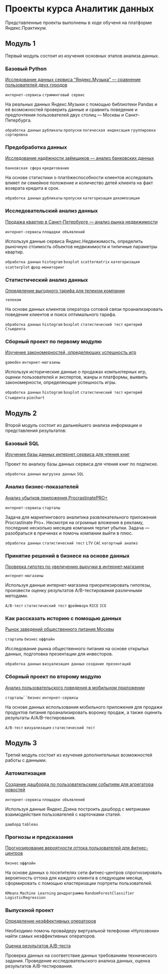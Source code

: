 # Проекты курса Аналитик данных
Представленные проекты выполнены в ходе обученя на платформе Яндекс.Практикум.
## Модуль 1
Первый модуль состоит из изучения основных этапов анализа данных.
### Базовый Python
[Исследование данных сервиса “Яндекс.Музыка” — сравнение пользователей двух городов](https://github.com/bmargaritka/data-analytics-projects/tree/main/Basic-Python) 

`интернет-сервисы` `стриминговый сервис`

На реальных данных Яндекс.Музыки c помощью библиотеки Pandas и её возможностей проверить данные и сравнить поведение и предпочтения пользователей двух столиц — Москвы и Санкт-Петербурга.

`обработка данных` `дубликаты` `пропуски` `логическая индексация` `группировка` `сортировка`

### Предобработка данных
[Исследование надёжности заёмщиков — анализ банковских данных](https://github.com/bmargaritka/data-analytics-projects/tree/main/Data-Preprocessing)


`банковская сфера` `кредитование`

На основе статистики о платёжеспособности клиентов исследовать влияет ли семейное положение и количество детей клиента на факт возврата кредита в срок.

`обработка данных` `дубликаты` `пропуски` `категоризация` `декомпозиция`

### Исследовательский анализ данных
[Продажа квартир в Санкт-Петербурге — анализ рынка недвижимости](https://github.com/bmargaritka/data-analytics-projects/tree/main/Exploratory-Data-Analysis)

`интернет-сервисы` `площадки объявлений`

Используя данные сервиса Яндекс.Недвижимость, определить рыночную стоимость объектов недвижимости и типичные параметры квартир.

`обработка данных` `histogram` `boxplot` `scattermatrix` `категоризация` `scatterplot` `фрод-мониторинг`

### Статистический анализ данных
[Определение выгодного тарифа для телеком компании](https://github.com/bmargaritka/data-analytics-projects/tree/main/Statistical-Data-Analysis)

`телеком`

На основе данных клиентов оператора сотовой связи проанализировать поведение клиентов и поиск оптимального тарифа.

`обработка данных` `histogram` `boxplot` `статистический тест` `критерий Стьюдента`

### Сборный проект по первому модулю
[Изучение закономерностей, определяющих успешность игр](https://github.com/bmargaritka/data-analytics-projects/tree/main/Integrated-Project-1-GameDev)

`gamedev` `интернет-магазины`

Используя исторические данные о продажах компьютерных игр, оценки пользователей и экспертов, жанры и платформы, выявить закономерности, определяющие успешность игры.

`обработка данных` `histogram` `boxplot` `статистический тест` `критерий Стьюдента` `piechart`

## Модуль 2
Второй модуль состоит из дальнейшего анализа информации и представления результатов:
### Базовый SQL
[Изучение базы данных интернет сервиса для чтения книг](https://github.com/bmargaritka/data-analytics-projects/tree/main/Basic-SQL) 

Проект по анализу базы данных сервиса для чтения книг по подписке.

`обработка данных` `выгрузка данных` `SQL`

### Анализ бизнес-показателей
[Анализ убытков приложения ProcrastinatePRO+](https://github.com/bmargaritka/data-analytics-projects/tree/main/Business-Analytics)

`интернет-сервисы` `стартапы`

Задача для маркетингового аналитика развлекательного приложения Procrastinate Pro+. Несмотря на огромные вложения в рекламу, последние несколько месяцев компания терпит убытки. Задача — разобраться в причинах и помочь компании выйти в плюс.

`обработка данных` `статистический тест` `LTV` `CAC` `когортный анализ`

### Принятие решений в бизнесе на основе данных
[Проверка гипотез по увеличению выручки в интернет-магазине](https://github.com/bmargaritka/data-analytics-projects/tree/main/Data-Informed-Decision-Making-in-Business)

`интернет-магазины`

Используя данные интернет-магазина приоритезировать гипотезы, произвести оценку результатов A/B-тестирования различными методами.

`A/B-тест` `статистический тест` `фреймворк` `RICE` `ICE`

### Как рассказать историю с помощью данных
[Рынок заведений общественного питания Москвы](https://github.com/bmargaritka/data-analytics-projects/tree/main/How-to-Tell-a-Story-Using-Data)

`стартапы` `бизнес` `оффлайн`

Исследование рынка общественного питания на основе открытых данных, подготовка презентации для инвесторов.

`обработка данных` `визуализация данных` `создание презентаций`

### Сборный проект по второму модулю
[Анализ пользовательского поведения в мобильном приложении](https://github.com/bmargaritka/data-analytics-projects/tree/main/Integrated-Project-2-MobileApp)

`стартапы``бизнес` `интернет-сервисы`

На основе данных использования мобильного приложения для продажи продуктов питания проанализировать воронку продаж, а также оценить результаты A/A/B-тестирования.

`A/B-тест` `визуализация` `статистический тест`

## Модуль 3
Третий модуль состоит из изучения дополнительных возможностей работы с данными.
### Автоматизация
[Создание дашборда по пользовательским событиям для агрегатора
новостей](https://public.tableau.com/app/profile/.70703263/viz/YandexDzen_16525521869640/Dashboard1?publish=yes)

`интернет-сервисы` `площадки объявлений`

Используя данные Яндекс.Дзена построить дашборд с метриками взаимодействия пользователей с карточками статей.

`дашборд` `tableau`

### Прогнозы и предсказания
[Прогнозирование вероятности оттока пользователей для фитнес-центров](https://github.com/bmargaritka/data-analytics-projects/tree/main/Forecasts-and-Predictions)

`бизнес` `оффлайн`

На основе данных о посетителях сети фитнес-центров спрогнозировать вероятность оттока для каждого клиента в следующем месяце, сформировать с помощью кластеризации портреты пользователей.

`KMeans` `Machine Learning` `дендрограмма` `RandomForestClassifier` `LogisticRegression`

### Выпускной проект 
[Определение неэффективных операторов](https://github.com/bmargaritka/data-analytics-projects/tree/main/Graduation-Project-Telecom)

Необходимо помочь провайдеру виртуальной телефонии «Нупозвони» найти самых неэффективных операторов.

[Оценка результатов A/B-теста](https://github.com/bmargaritka/data-analytics-projects/tree/main/AB-test)

Проверка данных на соответствие данных требованиям технического задания. Проведение исследовательского анализа данных, оценка результатов A/B-тестирования.
